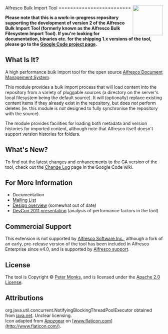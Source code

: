<img align="right" width="96px" height="96px" src="https://raw.github.com/pmonks/alfresco-bulk-import/master/core/icon.png">
Alfresco Bulk Import Tool
=========================

**Please note that this is a work-in-progress repository supporting the development of version 2 of the Alfresco Bulk Import Tool (formerly known as the Alfresco Bulk Filesystem Import Tool).  If you're looking for documentation, binaries etc. for the shipping 1.x versions of the tool, please go to the [Google Code project page](https://code.google.com/p/alfresco-bulk-filesystem-import/).**

What Is It?
-----------
A high performance bulk import tool for the open source [Alfresco Document Management System](http://www.alfresco.org/).

This module provides a bulk import process that will load content into the repository from a variety of pluggable sources (a directory on the server's local filesystem being the default source).  It will (optionally) replace existing content items if they already exist in the repository, but does _not_ perform deletes (ie. this module is _not_ designed to fully synchronise the repository with the source).

The module provides facilities for loading both metadata and version histories for imported content, although note that Alfresco itself doesn't support version histories for folders.

What's New?
-----------
To find out the latest changes and enhancements to the GA version of the tool, check out the [Change Log](http://code.google.com/p/alfresco-bulk-filesystem-import/wiki/ChangeLog) page in the Google Code wiki.

For More Information
--------------------
 * Documentation
 * [Mailing List](https://groups.google.com/forum/#!forum/alfresco-bulk-filesystem-import)
 * [Design overview](http://blogs.alfresco.com/wp/pmonks/2009/10/22/bulk-import-from-a-filesystem/) (somewhat out of date)
 * [DevCon 2011 presentation](http://www.slideshare.net/alfresco/taking-your-bulk-content-ingestions-to-the-next-level) (analysis of performance factors in the tool)

Commercial Support
------------------
This extension is not supported by [Alfresco Software Inc.](http://www.alfresco.com/), although a fork of an early, pre-release version of the tool has been included in Alfresco Enterprise since v4.0, and is supported by [Alfresco support](http://support.alfresco.com).

License
-------
The tool is Copyright © [Peter Monks](mailto:pmonks@gmail.com), and is licensed under the [Apache 2.0 License](http://www.apache.org/licenses/LICENSE-2.0.html).

Attributions
------------
org.java.util.concurrent.NotifyingBlockingThreadPoolExecutor obtained from [java.net](https://today.java.net/pub/a/today/2008/10/23/creating-a-notifying-blocking-thread-pool-executor.html).  Unclear licensing.<br/>
Icon adapted from [Appzgear](http://www.flaticon.com/free-icon/arrow-pointing-down-a-container_26007) on [www.flaticon.com](http://www.flaticon.com/).
